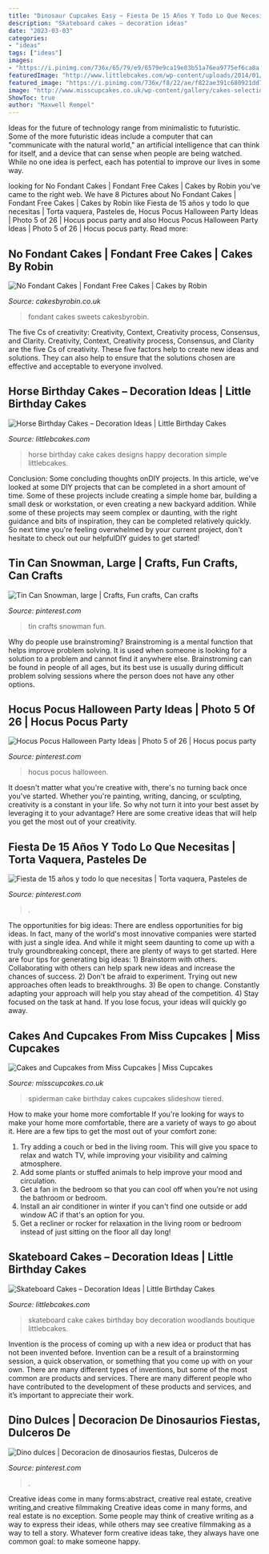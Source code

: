 ```yaml
---
title: "Dinosaur Cupcakes Easy ~ Fiesta De 15 Años Y Todo Lo Que Necesitas"
description: "Skateboard cakes – decoration ideas"
date: "2023-03-03"
categories:
- "ideas"
tags: ["ideas"]
images:
- "https://i.pinimg.com/736x/65/79/e9/6579e9ca19e83b51a76ea9775ef6ca8a.jpg"
featuredImage: "http://www.littlebcakes.com/wp-content/uploads/2014/01/Horse-Cake-Designs.jpg"
featured_image: "https://i.pinimg.com/736x/f8/22/ae/f822ae391c680921dd7f1ae04f73e2a5--party-centerpieces-party-themes.jpg"
image: "http://www.misscupcakes.co.uk/wp-content/gallery/cakes-selection/2-tiered-spiderman-birthday-cake.jpg"
ShowToc: true
author: "Maxwell Rempel"
---
```



Ideas for the future of technology range from minimalistic to futuristic. Some of the more futuristic ideas include a computer that can "communicate with the natural world," an artificial intelligence that can think for itself, and a device that can sense when people are being watched. While no one idea is perfect, each has potential to improve our lives in some way.

	

		
looking for No Fondant Cakes | Fondant Free Cakes | Cakes by Robin you've came to the right web. We have 8 Pictures about No Fondant Cakes | Fondant Free Cakes | Cakes by Robin like Fiesta de 15 años y todo lo que necesitas | Torta vaquera, Pasteles de, Hocus Pocus Halloween Party Ideas | Photo 5 of 26 | Hocus pocus party and also Hocus Pocus Halloween Party Ideas | Photo 5 of 26 | Hocus pocus party. Read more:
		
    
## No Fondant Cakes | Fondant Free Cakes | Cakes By Robin

<img loading=lazy src="https://www.cakesbyrobin.co.uk/assets/Sweets.jpg" onerror="this.onerror=null;this.src='https://tse2.mm.bing.net/th?id=OIP.XVYDLupyUzZ5-MulHNRkyQHaKi&amp;pid=15.1';" alt="No Fondant Cakes | Fondant Free Cakes | Cakes by Robin">

_Source: cakesbyrobin.co.uk_

>fondant cakes sweets cakesbyrobin. 

	

The five Cs of creativity: Creativity, Context, Creativity process, Consensus, and Clarity.
Creativity, Context, Creativity process, Consensus, and Clarity are the five Cs of creativity. These five factors help to create new ideas and solutions. They can also help to ensure that the solutions chosen are effective and acceptable to everyone involved.

    
## Horse Birthday Cakes – Decoration Ideas | Little Birthday Cakes

<img loading=lazy src="http://www.littlebcakes.com/wp-content/uploads/2014/01/Horse-Cake-Designs.jpg" onerror="this.onerror=null;this.src='https://tse3.mm.bing.net/th?id=OIP.yCzcMelO0MPkeG0zT7a1wQHaE7&amp;pid=15.1';" alt="Horse Birthday Cakes – Decoration Ideas | Little Birthday Cakes">

_Source: littlebcakes.com_

>horse birthday cake cakes designs happy decoration simple littlebcakes. 

	

Conclusion: Some concluding thoughts onDIY projects.
In this article, we've looked at some DIY projects that can be completed in a short amount of time. Some of these projects include creating a simple home bar, building a small desk or workstation, or even creating a new backyard addition. While some of these projects may seem complex or daunting, with the right guidance and bits of inspiration, they can be completed relatively quickly. So next time you're feeling overwhelmed by your current project, don't hesitate to check out our helpfulDIY guides to get started!

    
## Tin Can Snowman, Large | Crafts, Fun Crafts, Can Crafts

<img loading=lazy src="https://i.pinimg.com/736x/97/95/67/9795675effbcfb2e5b462b2ccd12d7be.jpg" onerror="this.onerror=null;this.src='https://tse1.mm.bing.net/th?id=OIP.k6Lb0tA_vyUwp1vP3U16MgHaNK&amp;pid=15.1';" alt="Tin Can Snowman, large | Crafts, Fun crafts, Can crafts">

_Source: pinterest.com_

>tin crafts snowman fun. 

	

Why do people use brainstroming?
Brainstroming is a mental function that helps improve problem solving. It is used when someone is looking for a solution to a problem and cannot find it anywhere else. Brainstroming can be found in people of all ages, but its best use is usually during difficult problem solving sessions where the person does not have any other options.

    
## Hocus Pocus Halloween Party Ideas | Photo 5 Of 26 | Hocus Pocus Party

<img loading=lazy src="https://i.pinimg.com/736x/65/79/e9/6579e9ca19e83b51a76ea9775ef6ca8a.jpg" onerror="this.onerror=null;this.src='https://tse4.mm.bing.net/th?id=OIP.W8UGYaoxnvEpE93vpXIcngHaLJ&amp;pid=15.1';" alt="Hocus Pocus Halloween Party Ideas | Photo 5 of 26 | Hocus pocus party">

_Source: pinterest.com_

>hocus pocus halloween. 

	

It doesn't matter what you're creative with, there's no turning back once you've started. Whether you're painting, writing, dancing, or sculpting, creativity is a constant in your life. So why not turn it into your best asset by leveraging it to your advantage? Here are some creative ideas that will help you get the most out of your creativity.

    
## Fiesta De 15 Años Y Todo Lo Que Necesitas | Torta Vaquera, Pasteles De

<img loading=lazy src="https://i.pinimg.com/736x/05/88/c3/0588c39f08b94803f975c839971de42a.jpg" onerror="this.onerror=null;this.src='https://tse3.mm.bing.net/th?id=OIP.ozX1Ub_n57hq1x2_yWxPhQHaJ4&amp;pid=15.1';" alt="Fiesta de 15 años y todo lo que necesitas | Torta vaquera, Pasteles de">

_Source: pinterest.com_

>. 

	

The opportunities for big ideas:
There are endless opportunities for big ideas. In fact, many of the world's most innovative companies were started with just a single idea. And while it might seem daunting to come up with a truly groundbreaking concept, there are plenty of ways to get started. Here are four tips for generating big ideas: 1) Brainstorm with others. Collaborating with others can help spark new ideas and increase the chances of success. 2) Don't be afraid to experiment. Trying out new approaches often leads to breakthroughs. 3) Be open to change. Constantly adapting your approach will help you stay ahead of the competition. 4) Stay focused on the task at hand. If you lose focus, your ideas will quickly go away.

    
## Cakes And Cupcakes From Miss Cupcakes | Miss Cupcakes

<img loading=lazy src="http://www.misscupcakes.co.uk/wp-content/gallery/cakes-selection/2-tiered-spiderman-birthday-cake.jpg" onerror="this.onerror=null;this.src='https://tse3.mm.bing.net/th?id=OIP.effN0W35twl0WxqvNVwXqgAAAA&amp;pid=15.1';" alt="Cakes and Cupcakes from Miss Cupcakes | Miss Cupcakes">

_Source: misscupcakes.co.uk_

>spiderman cake birthday cakes cupcakes slideshow tiered. 

	

How to make your home more comfortable
If you're looking for ways to make your home more comfortable, there are a variety of ways to go about it. Here are a few tips to get the most out of your comfort zone: 
1. Try adding a couch or bed in the living room. This will give you space to relax and watch TV, while improving your visibility and calming atmosphere. 
2. Add some plants or stuffed animals to help improve your mood and circulation. 
3. Get a fan in the bedroom so that you can cool off when you're not using the bathroom or bedroom. 
4. Install an air conditioner in winter if you can't find one outside or add window AC if that's an option for you. 
5. Get a recliner or rocker for relaxation in the living room or bedroom instead of just sitting on the floor all day long!

    
## Skateboard Cakes – Decoration Ideas | Little Birthday Cakes

<img loading=lazy src="http://www.littlebcakes.com/wp-content/uploads/2014/01/Skateboard-Cakes-Ideas.jpg" onerror="this.onerror=null;this.src='https://tse3.mm.bing.net/th?id=OIP.4n6Yks5GaHOhHH7jilTynQHaFj&amp;pid=15.1';" alt="Skateboard Cakes – Decoration Ideas | Little Birthday Cakes">

_Source: littlebcakes.com_

>skateboard cake cakes birthday boy decoration woodlands boutique littlebcakes. 

	

Invention is the process of coming up with a new idea or product that has not been invented before. Invention can be a result of a brainstorming session, a quick observation, or something that you come up with on your own. There are many different types of inventions, but some of the most common are products and services. There are many different people who have contributed to the development of these products and services, and it’s important to appreciate their work.

    
## Dino Dulces | Decoracion De Dinosaurios Fiestas, Dulceros De

<img loading=lazy src="https://i.pinimg.com/736x/f8/22/ae/f822ae391c680921dd7f1ae04f73e2a5--party-centerpieces-party-themes.jpg" onerror="this.onerror=null;this.src='https://tse2.mm.bing.net/th?id=OIP.sTyMhpyPu6E8KIz7z8jDBAHaJ4&amp;pid=15.1';" alt="Dino dulces | Decoracion de dinosaurios fiestas, Dulceros de">

_Source: pinterest.com_

>. 

	

Creative ideas come in many forms:abstract, creative real estate, creative writing,and creative filmmaking
Creative ideas come in many forms, and real estate is no exception. Some people may think of creative writing as a way to express their ideas, while others may see creative filmmaking as a way to tell a story. Whatever form creative ideas take, they always have one common goal: to make someone happy.

